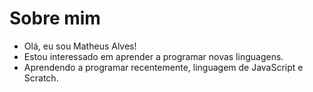 # Sobre mim

- Olá, eu sou Matheus Alves!
- Estou interessado em aprender a programar novas linguagens.
- Aprendendo a programar recentemente, linguagem de JavaScript e Scratch.

<!---
mathe-h-a-p/mathe-h-a-p is a ✨ special ✨ repository because its `README.md` (this file) appears on your GitHub profile.
You can click the Preview link to take a look at your changes.
--->
